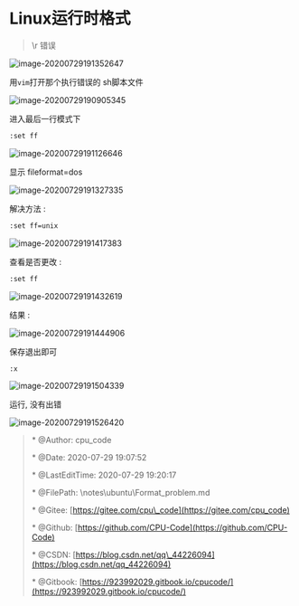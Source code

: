 # Linux运行时格式

> \r 错误

![image-20200729191352647](https://gitee.com/cpu_code/picture_bed/raw/master//20200729191352.png)

用`vim`打开那个执行错误的 sh脚本文件

![image-20200729190905345](https://gitee.com/cpu_code/picture_bed/raw/master//20200729190912.png)

进入最后一行模式下

```bash
:set ff
```

![image-20200729191126646](https://gitee.com/cpu_code/picture_bed/raw/master//20200729191126.png)

显示 fileformat=dos

![image-20200729191327335](https://gitee.com/cpu_code/picture_bed/raw/master//20200729191327.png)

解决方法 :

```bash
:set ff=unix
```

![image-20200729191417383](https://gitee.com/cpu_code/picture_bed/raw/master//20200729191417.png)

查看是否更改 :

```bash
:set ff
```

![image-20200729191432619](https://gitee.com/cpu_code/picture_bed/raw/master//20200729191432.png)

结果 :

![image-20200729191444906](https://gitee.com/cpu_code/picture_bed/raw/master//20200729191444.png)

保存退出即可

```bash
:x
```

![image-20200729191504339](https://gitee.com/cpu_code/picture_bed/raw/master//20200729191504.png)

运行, 没有出错

![image-20200729191526420](https://gitee.com/cpu_code/picture_bed/raw/master//20200729191526.png)

> \* @Author: cpu\_code
>
> \* @Date: 2020-07-29 19:07:52
>
> \* @LastEditTime: 2020-07-29 19:20:17
>
> \* @FilePath: \notes\ubuntu\Format\_problem.md
>
> \* @Gitee: [https://gitee.com/cpu\_code](https://gitee.com/cpu_code)
>
> \* @Github: [https://github.com/CPU-Code](https://github.com/CPU-Code)
>
> \* @CSDN: [https://blog.csdn.net/qq\_44226094](https://blog.csdn.net/qq_44226094)
>
> \* @Gitbook: [https://923992029.gitbook.io/cpucode/](https://923992029.gitbook.io/cpucode/)

